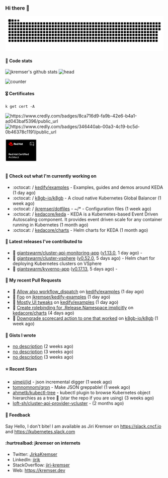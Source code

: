 ### Hi there 👋

<picture>
  <source media="(prefers-color-scheme: dark)" srcset="github-snake-dark.svg" />
  <source media="(prefers-color-scheme: light)" srcset="github-snake.svg" />
  <img alt="github-snake" src="github-snake.svg" />
</picture>

#### 📱 Code stats

![jkremser's github stats](https://github-readme-stats.vercel.app/api?username=jkremser&count_private=true&show_icons=true&hide_border=false&theme=tokyonight&title_color=5bcdec&bg_color=0d1117&border_radius=false) ![head](https://user-images.githubusercontent.com/535866/175570014-71166aaa-95f7-4a4f-869c-93a16481de4e.jpeg)



![counter](https://komarev.com/ghpvc/?username=jkremser&color=5bcdec&style=for-the-badge)

#### 🎖 Certificates
```
k get cert -A
```
<p align="left">
    <a style="text-decoration: none !important;" href="https://www.credly.com/badges/8ca716d9-fa9b-42e6-b4a1-ad043baf5396/public_url">
        <img src="https://training.linuxfoundation.org/wp-content/uploads/2022/11/CKA.png" alt="https://www.credly.com/badges/8ca716d9-fa9b-42e6-b4a1-ad043baf5396/public_url" width="110" height="110"/>
    </a>
    <a style="text-decoration: none !important;" href="https://www.credly.com/badges/346440ab-00a3-4c19-bc5d-0b46378c1191/public_url">
        <img src="https://training.linuxfoundation.org/wp-content/uploads/2022/11/CKS.png" alt="https://www.credly.com/badges/346440ab-00a3-4c19-bc5d-0b46378c1191/public_url" width="110" height="110"/>
    </a>
    <a style="text-decoration: none !important;" href="https://rhtapps.redhat.com/verify/?certId=120-194-022">
        <img src="./rhca.png" alt="https://rhtapps.redhat.com/verify/?certId=120-194-022" width="100" height="100"/>
    </a>
</p>

#### 👷 Check out what I'm currently working on

- :octocat: / [kedify/examples](https://github.com/kedify/examples) - Examples, guides and demos around KEDA (1 day ago)
- :octocat: / [k8gb-io/k8gb](https://github.com/k8gb-io/k8gb) - A cloud native Kubernetes Global Balancer (1 week ago)
- :octocat: / [jkremser/dotfiles](https://github.com/jkremser/dotfiles) - ~/*  -  Configuration files (1 week ago)
- :octocat: / [kedacore/keda](https://github.com/kedacore/keda) -  KEDA is a Kubernetes-based Event Driven Autoscaling component. It provides event driven scale for any container running in Kubernetes  (1 month ago)
- :octocat: / [kedacore/charts](https://github.com/kedacore/charts) - Helm charts for KEDA (1 month ago)

#### 🔭 Latest releases I've contributed to

- 🎉 [giantswarm/cluster-api-monitoring-app](https://github.com/giantswarm/cluster-api-monitoring-app) ([v1.13.0](https://github.com/giantswarm/cluster-api-monitoring-app/releases/tag/v1.13.0), 1 day ago) - 
- 🎉 [giantswarm/cluster-vsphere](https://github.com/giantswarm/cluster-vsphere) ([v0.52.0](https://github.com/giantswarm/cluster-vsphere/releases/tag/v0.52.0), 5 days ago) - Helm chart for deploying Kubernetes clusters on VSphere
- 🎉 [giantswarm/kyverno-app](https://github.com/giantswarm/kyverno-app) ([v0.17.13](https://github.com/giantswarm/kyverno-app/releases/tag/v0.17.13), 5 days ago) - 

#### 🔨 My recent Pull Requests

- 💪 [Allow also workflow_dispatch](https://github.com/kedify/examples/pull/7) on [kedify/examples](https://github.com/kedify/examples) (1 day ago)
- 💪 [Foo](https://github.com/jkremser/kedify-examples/pull/1) on [jkremser/kedify-examples](https://github.com/jkremser/kedify-examples) (1 day ago)
- 💪 [Mostly UI tweaks](https://github.com/kedify/examples/pull/6) on [kedify/examples](https://github.com/kedify/examples) (1 day ago)
- 💪 [Create rolebinding for .Release.Namespace implicitly](https://github.com/kedacore/charts/pull/643) on [kedacore/charts](https://github.com/kedacore/charts) (4 days ago)
- 💪 [Downgrade scorecard action to one that worked](https://github.com/k8gb-io/k8gb/pull/1567) on [k8gb-io/k8gb](https://github.com/k8gb-io/k8gb) (1 week ago)

#### 📓 Gists I wrote

- [no description](https://gist.github.com/3a636b3309bb1a7e45140b82d5766ae5) (2 weeks ago)
- [no description](https://gist.github.com/ac5044a3305fb4d057bd66af22683c3a) (3 weeks ago)
- [no description](https://gist.github.com/d61a99a53023aefe09c0ca6cba218294) (3 weeks ago)

#### ⭐ Recent Stars

- [simeji/jid](https://github.com/simeji/jid) - json incremental digger (1 week ago)
- [tomnomnom/gron](https://github.com/tomnomnom/gron) - Make JSON greppable! (1 week ago)
- [ahmetb/kubectl-tree](https://github.com/ahmetb/kubectl-tree) - kubectl plugin to browse Kubernetes object hierarchies as a tree 🎄 (star the repo if you are using) (3 weeks ago)
- [loft-sh/cluster-api-provider-vcluster](https://github.com/loft-sh/cluster-api-provider-vcluster) -  (2 months ago)

#### 💬 Feedback

Say Hello, I don't bite! I am available as Jiri Kremser on https://slack.cncf.io and https://kubernetes.slack.com


#### :hurtrealbad: jkremser on internets

- Twitter: <a href="https://twitter.com/JirkaKremser">JirkaKremser</a>
- LinkedIn: <a href="https://www.linkedin.com/in/jirik/">jirik</a>
- StackOverflow: <a href="https://stackoverflow.com/users/1594980/jiri-kremser">jiri-kremser</a>
- Web: https://kremser.dev